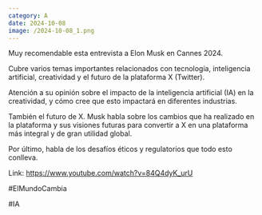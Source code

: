 ```yaml
--- 
category: A 
date: 2024-10-08 
image: /2024-10-08_1.png 
--- 
```


Muy recomendable esta entrevista a Elon Musk en Cannes 2024. 

Cubre varios temas importantes relacionados con tecnología, inteligencia artificial, creatividad y el futuro de la plataforma X (Twitter). 

Atención a su opinión sobre el impacto de la inteligencia artificial (IA) en la creatividad, y cómo cree que esto impactará en diferentes industrias.

También el futuro de X. Musk habla sobre los cambios que ha realizado en la plataforma y sus visiones futuras para convertir a X en una plataforma más integral y de gran utilidad global.

Por último, habla de los desafíos éticos y regulatorios que todo esto conlleva.

Link: https://www.youtube.com/watch?v=84Q4dyK_urU

#ElMundoCambia

#IA